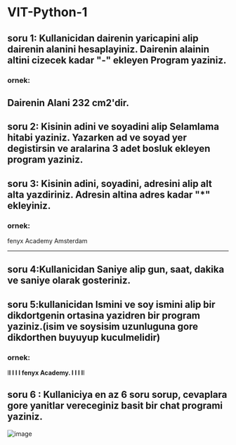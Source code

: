 # VIT-Python-1

## soru 1: Kullanicidan dairenin yaricapini alip dairenin alanini hesaplayiniz. Dairenin alainin altini cizecek kadar "-" ekleyen Program yaziniz.
### ornek:
Dairenin Alani 232 cm2'dir.
---------------------------
## soru 2: Kisinin adini ve soyadini alip Selamlama hitabi yaziniz. Yazarken ad ve soyad yer degistirsin ve aralarina 3 adet bosluk ekleyen program yaziniz.
## soru 3: Kisinin adini, soyadini, adresini alip alt alta yazdiriniz. Adresin altina adres kadar "*" ekleyiniz.
### ornek:
fenyx
Academy
Amsterdam
***
## soru 4:Kullanicidan Saniye alip gun, saat, dakika ve saniye olarak gosteriniz.
## soru 5:kullanicidan Ismini ve soy ismini alip bir dikdortgenin ortasina yazidren bir program yaziniz.(isim ve soysisim uzunluguna gore dikdorthen buyuyup kuculmelidir)
### ornek:
I********I
I                  I
I  fenyx Academy.  I
I                  I
I********I
## soru 6 : Kullaniciya en az 6 soru sorup, cevaplara gore yanitlar vereceginiz basit bir chat programi yaziniz.


![image](https://user-images.githubusercontent.com/48627796/222897081-4f6fc1a0-1a97-4a6c-ad1f-8a6fae1359c2.png)
